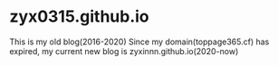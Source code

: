 # zyx0315.github.io
This is my old blog(2016-2020)
Since my domain(toppage365.cf) has expired, my current new blog is zyxinnn.github.io(2020-now)
